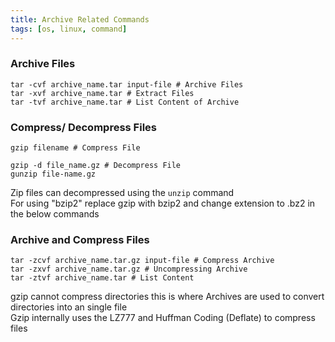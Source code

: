 ```yaml
---
title: Archive Related Commands
tags: [os, linux, command]
---
```


### Archive Files

````shell
tar -cvf archive_name.tar input-file # Archive Files
tar -xvf archive_name.tar # Extract Files
tar -tvf archive_name.tar # List Content of Archive
````

### Compress/ Decompress Files

````shell
gzip filename # Compress File

gzip -d file_name.gz # Decompress File
gunzip file-name.gz
````

Zip files can decompressed using the `unzip` command  
For using "bzip2" replace gzip with bzip2 and change extension to .bz2 in the below commands

### Archive and Compress Files

````shell
tar -zcvf archive_name.tar.gz input-file # Compress Archive
tar -zxvf archive_name.tar.gz # Uncompressing Archive
tar -ztvf archive_name.tar # List Content
````

gzip cannot compress directories this is where Archives are used to  convert directories into an single file  
Gzip internally uses the LZ777 and Huffman Coding (Deflate) to compress files